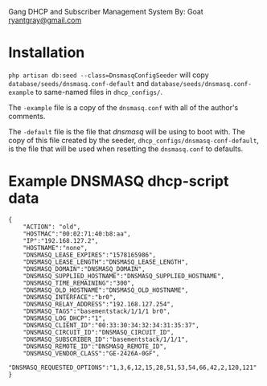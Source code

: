 Gang
DHCP and Subscriber Management System
By: Goat <ryantgray@gmail.com>

# Installation

`php artisan db:seed --class=DnsmasqConfigSeeder` will copy `database/seeds/dnsmasq.conf-default` and `database/seeds/dnsmasq.conf-example` to same-named files in `dhcp_configs/`.

The `-example` file is a copy of the `dnsmasq.conf` with all of the author's comments.

The `-default` file is the file that *dnsmasq* will be using to boot with. The copy of this file created by the seeder, `dhcp_configs/dnsmasq-conf-default`, is the file that will be used when resetting the `dnsmasq.conf` to defaults.

# Example DNSMASQ dhcp-script data

```
{
    "ACTION": "old",
    "HOSTMAC":"00:02:71:40:b8:aa",
    "IP":"192.168.127.2",
    "HOSTNAME":"none",
    "DNSMASQ_LEASE_EXPIRES":"1578165986",
    "DNSMASQ_LEASE_LENGTH":"DNSMASQ_LEASE_LENGTH",
    "DNSMASQ_DOMAIN":"DNSMASQ_DOMAIN",
    "DNSMASQ_SUPPLIED_HOSTNAME":"DNSMASQ_SUPPLIED_HOSTNAME",
    "DNSMASQ_TIME_REMAINING":"300",
    "DNSMASQ_OLD_HOSTNAME":"DNSMASQ_OLD_HOSTNAME",
    "DNSMASQ_INTERFACE":"br0",
    "DNSMASQ_RELAY_ADDRESS":"192.168.127.254",
    "DNSMASQ_TAGS":"basementstack/1/1/1 br0",
    "DNSMASQ_LOG_DHCP":"1",
    "DNSMASQ_CLIENT_ID":"00:33:30:34:32:34:31:35:37",
    "DNSMASQ_CIRCUIT_ID":"DNSMASQ_CIRCUIT_ID",
    "DNSMASQ_SUBSCRIBER_ID":"basementstack/1/1/1",
    "DNSMASQ_REMOTE_ID":"DNSMASQ_REMOTE_ID",
    "DNSMASQ_VENDOR_CLASS":"GE-2426A-0GF",
    "DNSMASQ_REQUESTED_OPTIONS":"1,3,6,12,15,28,51,53,54,66,42,2,120,121"
}
```
